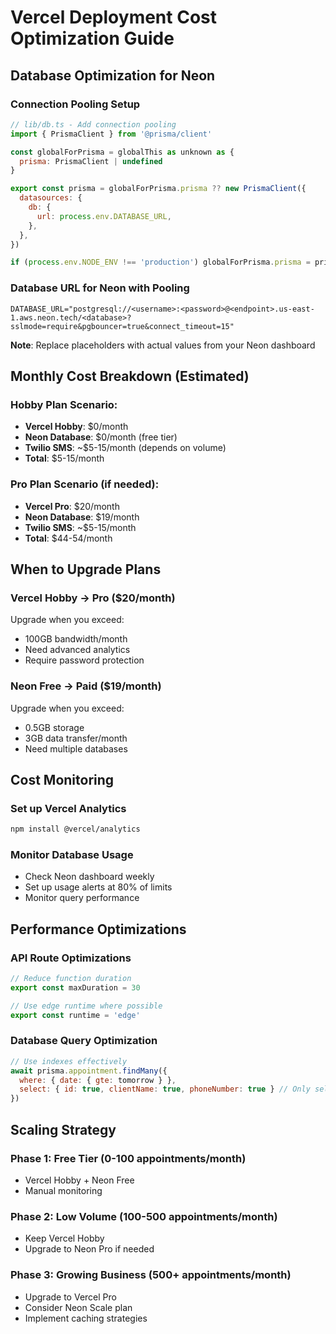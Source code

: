 # Vercel Deployment Cost Optimization Guide

## Database Optimization for Neon

### Connection Pooling Setup
```javascript
// lib/db.ts - Add connection pooling
import { PrismaClient } from '@prisma/client'

const globalForPrisma = globalThis as unknown as {
  prisma: PrismaClient | undefined
}

export const prisma = globalForPrisma.prisma ?? new PrismaClient({
  datasources: {
    db: {
      url: process.env.DATABASE_URL,
    },
  },
})

if (process.env.NODE_ENV !== 'production') globalForPrisma.prisma = prisma
```

### Database URL for Neon with Pooling
```
DATABASE_URL="postgresql://<username>:<password>@<endpoint>.us-east-1.aws.neon.tech/<database>?sslmode=require&pgbouncer=true&connect_timeout=15"
```

**Note**: Replace placeholders with actual values from your Neon dashboard

## Monthly Cost Breakdown (Estimated)

### Hobby Plan Scenario:
- **Vercel Hobby**: $0/month
- **Neon Database**: $0/month (free tier)
- **Twilio SMS**: ~$5-15/month (depends on volume)
- **Total**: $5-15/month

### Pro Plan Scenario (if needed):
- **Vercel Pro**: $20/month
- **Neon Database**: $19/month
- **Twilio SMS**: ~$5-15/month
- **Total**: $44-54/month

## When to Upgrade Plans

### Vercel Hobby → Pro ($20/month)
Upgrade when you exceed:
- 100GB bandwidth/month
- Need advanced analytics
- Require password protection

### Neon Free → Paid ($19/month)
Upgrade when you exceed:
- 0.5GB storage
- 3GB data transfer/month
- Need multiple databases

## Cost Monitoring

### Set up Vercel Analytics
```bash
npm install @vercel/analytics
```

### Monitor Database Usage
- Check Neon dashboard weekly
- Set up usage alerts at 80% of limits
- Monitor query performance

## Performance Optimizations

### API Route Optimizations
```javascript
// Reduce function duration
export const maxDuration = 30

// Use edge runtime where possible
export const runtime = 'edge'
```

### Database Query Optimization
```javascript
// Use indexes effectively
await prisma.appointment.findMany({
  where: { date: { gte: tomorrow } },
  select: { id: true, clientName: true, phoneNumber: true } // Only select needed fields
})
```

## Scaling Strategy

### Phase 1: Free Tier (0-100 appointments/month)
- Vercel Hobby + Neon Free
- Manual monitoring

### Phase 2: Low Volume (100-500 appointments/month)
- Keep Vercel Hobby
- Upgrade to Neon Pro if needed

### Phase 3: Growing Business (500+ appointments/month)
- Upgrade to Vercel Pro
- Consider Neon Scale plan
- Implement caching strategies